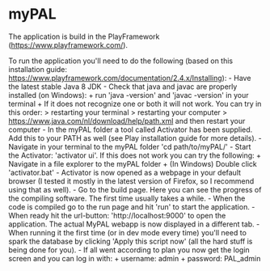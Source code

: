 # myPAL
The application is build in the PlayFramework (https://www.playframework.com/).

To run the application you'll need to do the following (based on this installation guide: https://www.playframework.com/documentation/2.4.x/Installing):
    - Have the latest stable Java 8 JDK
    - Check that java and javac are properly installed (on Windows):
        + run 'java -version' and 'javac -version' in your terminal
        + If it does not recognize one or both it will not work. You can try in this order:
            > restarting your terminal
            > restarting your computer
            > https://www.java.com/nl/download/help/path.xml and then restart your computer
    - In the myPAL folder a tool called Activator has been supplied. Add this to your PATH as well (see Play installation guide for more details).
    - Navigate in your terminal to the myPAL folder 'cd path/to/myPAL/'
    - Start the Activator: 'activator ui'. If this does not work you can try the following:
        + Navigate in a file explorer to the myPAL folder
        + (In Windows) Double click 'activator.bat'
    - Activator is now opened as a webpage in your default browser (I tested it mostly in the latest version of Firefox, so I recommend using that as well).
    - Go to the build page. Here you can see the progress of the compiling software. The first time usually takes a while.
    - When the code is compiled go to the run page and hit 'run' to start the application.
    - When ready hit the url-button: 'http://localhost:9000' to open the application. The actual MyPAL webapp is now displayed in a different tab.
    - When running it the first time (or in dev mode every time) you'll need to spark the database by clicking 'Apply this script now' (all the hard stuff is being done for you).
    - If all went according to plan you now get the login screen and you can log in with:
        + username: admin
        + password: PAL_admin
